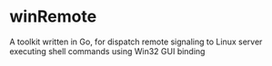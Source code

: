 # winRemote
A toolkit written in Go, for dispatch remote signaling to Linux server executing shell commands using Win32 GUI binding
